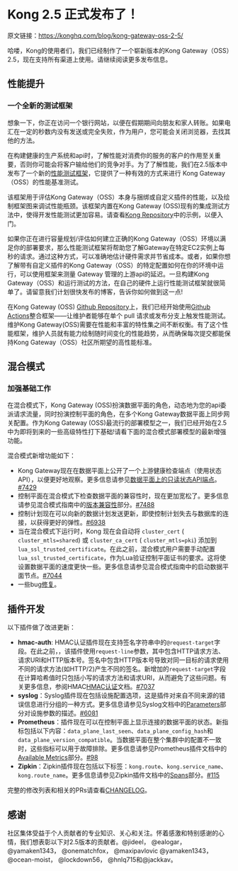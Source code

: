 # Kong 2.5 正式发布了！

原文链接：https://konghq.com/blog/kong-gateway-oss-2-5/

哈喽，Kong的使用者们，我们已经制作了一个崭新版本的Kong Gateway（OSS）2.5，现在支持所有渠道上使用。请继续阅读更多发布信息。

## 性能提升

### 一个全新的测试框架

想象一下，你正在访问一个银行网站，以便在假期期间向朋友和家人转账。如果电汇在一定的秒数内没有发送或完全失败，作为用户，您可能会关闭浏览器，去找其他的方法。

在构建健康的生产系统和api时，了解性能对消费你的服务的客户的作用至关重要，否则你可能会将客户输给他们的竞争对手。为了了解性能，我们在2.5版本中发布了一个新的[性能测试框架](https://docs.konghq.com/gateway-oss/2.5.x/performance-testing-framework/)，它提供了一种有效的方式来进行 Kong Gateway （OSS）的性能基准测试。 

该框架用于评估Kong Gateway（OSS）本身与捆绑或自定义插件的性能，以及绘制框架图来调试性能瓶颈。该框架内置在Kong Gateway (OSS)现有的集成测试方法中，使得开发性能测试更加容易。请查看[Kong Repository](https://github.com/Kong/kong/tree/master/spec/04-perf)中的示例，以便入门。

如果你正在进行容量规划/评估如何建立正确的Kong Gateway（OSS）环境以满足你的部署要求，那么性能测试框架将帮助您了解Gateway在特定EC2实例上每秒的请求。通过这种方式，可以准确地估计硬件需求并节省成本。或者，如果你想了解带有自定义插件的Kong Gateway（OSS）的特定配置如何在你的环境中运行，可以使用框架来测量 Gateway 管理的上游api的延迟。一旦构建Kong Gateway（OSS）和运行测试的方法，在自己的硬件上运行性能测试框架就很简单了。请留意我们计划很快发布的博客，告诉你如何做到这一点!

在Kong Gateway (OSS) [Github Repository](https://github.com/Kong/kong)上，我们已经开始使用[Github Actions](https://github.com/Kong/kong/blob/master/.github/workflows/perf.yml)整合框架——让维护者能够在单个 pull 请求或发布分支上触发性能测试。维护Kong Gateway(OSS)需要在性能和丰富的特性集之间不断权衡。有了这个性能框架，维护人员就有能力绘制随时间变化的性能趋势，从而确保每次提交都能保持Kong Gateway（OSS）社区所期望的高性能标准。

## 混合模式

### 加强基础工作

在混合模式下，Kong Gateway (OSS)扮演数据平面的角色，动态地为您的api委派请求流量，同时扮演控制平面的角色，在多个Kong Gateway数据平面上同步网关配置。作为Kong Gateway (OSS)最流行的部署模型之一，我们已经开始在2.5中为即将到来的一些高级特性打下基础!请看下面的混合模式部署模型的最新增强功能。

混合模式新增功能如下：

- Kong Gateway现在在数据平面上公开了一个上游健康检查端点（使用状态API），以便更好地观察。更多信息请参见[数据平面上的只读状态API端点](https://docs.konghq.com/gateway-oss/2.5.x/hybrid-mode/#readonly-status-api-endpoints-on-data-plane)。[#7429](https://github.com/Kong/kong/pull/7429)
- 控制平面在混合模式下检查数据平面的兼容性时，现在更加宽松了。更多信息请参见混合模式指南中的[版本兼容性](https://docs.konghq.com/gateway-oss/2.5.x/hybrid-mode/#version_compatibility)部分。[#7488](https://github.com/Kong/kong/pull/7488)
- 控制计划现在可以向新的数据计划发送更新，即使控制计划失去与数据库的连接，以获得更好的弹性。[#6938](https://github.com/kong/kong/pull/6938)
- 当在混合模式下运行时，Kong 现在会自动将 `cluster_cert` ( `cluster_mtls=shared`) 或 `cluster_ca_cert` ( `cluster_mtls=pki`) 添加到 `lua_ssl_trusted_certificate`。在此之前，混合模式用户需要手动配置`lua_ssl_trusted_certificate`，作为Lua验证控制平面证书的要求。这将使设置数据平面的速度更快一些。更多信息请参见混合模式指南中的启动数据平面节点。[#7044](https://github.com/kong/kong/pull/7044)
- 一些bug[修复](https://github.com/Kong/kong/blob/master/CHANGELOG.md#fixes)。



## 插件开发

以下插件做了改进更新：

- **hmac-auth**: HMAC认证插件现在支持签名字符串中的`@request-target`字段。在此之前，，该插件使用`request-line`参数，其中包含HTTP请求方法、请求URI和HTTP版本号。签名中包含HTTP版本号导致对同一目标的请求使用不同的请求方法(如HTTP/2)产生不同的签名。新增加的`request-target`字段在计算哈希值时只包括小写的请求方法和请求URI，从而避免了这些问题。有关更多信息，参阅HMAC[HMAC认证](https://docs.konghq.com/hub/kong-inc/hmac-auth)文档。[#7037](https://github.com/kong/kong/pull/7037)
- **syslog**：Syslog插件现在包括设施配置选项，这是插件对来自不同来源的错误信息进行分组的一种方式。更多信息请参见Syslog文档中的[Parameters](https://docs.konghq.com/hub/kong-inc/syslog/#parameters)部分对设施参数的描述。[#6081](https://github.com/kong/kong/pull/6081)
- **Prometheus**：插件现在可以在控制平面上显示连接的数据平面的状态。新指标包括以下内容：`data_plane_last_seen`、`data_plane_config_hash`和`data_plane_version_compatible`。当数据平面在整个集群中的配置不一致时，这些指标可以用于故障排除。更多信息请参见Prometheus插件文档中的[Available Metrics](https://docs.konghq.com/hub/kong-inc/prometheus/#available-metrics)部分。[#98](https://github.com/Kong/kong-plugin-prometheus/pull/98)
- **Zipkin**：Zipkin插件现在包括以下标签：`kong.route`、`kong.service_name`、`kong.route_name`。更多信息请参见Zipkin插件文档中的[Spans](https://docs.konghq.com/hub/kong-inc/zipkin/#spans)部分。[#115](https://github.com/Kong/kong-plugin-zipkin/pull/115)


完整的修改列表和相关的PRs请查看[CHANGELOG](https://github.com/Kong/kong/blob/master/CHANGELOG.md)。

## 感谢

社区集体受益于个人贡献者的专业知识、关心和关注。怀着感激和特别感谢的心情，我们想表彰以下对2.5版本的贡献者。@jideel， @ealogar， @yamaken1343， @onematchfox， @maxipavlovic @yamaken1343， @ocean-moist， @lockdown56， @hnlq715和@jackkav。



